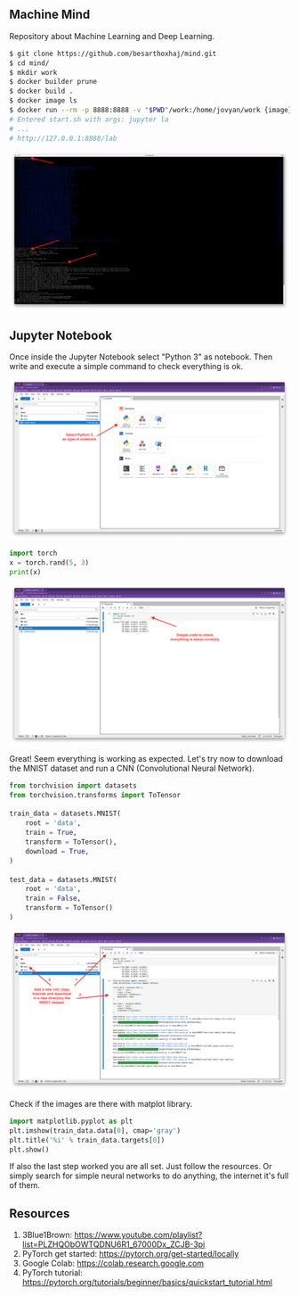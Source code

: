 ## Machine Mind

Repository about Machine Learning and Deep Learning.

```sh
$ git clone https://github.com/besarthoxhaj/mind.git
$ cd mind/
$ mkdir work
$ docker builder prune
$ docker build .
$ docker image ls
$ docker run --rm -p 8888:8888 -v "$PWD"/work:/home/jovyan/work {image}
# Entered start.sh with args: jupyter la
# ...
# http://127.0.0.1:8888/lab
```

![000](./screenshots/000.png)

## Jupyter Notebook

Once inside the Jupyter Notebook select "Python 3" as notebook. Then
write and execute a simple command to check everything is ok.

![001](./screenshots/001.png)

```py
import torch
x = torch.rand(5, 3)
print(x)
```

![002](./screenshots/002.png)

Great! Seem everything is working as expected. Let's try now to download
the MNIST dataset and run a CNN (Convolutional Neural Network).

```py
from torchvision import datasets
from torchvision.transforms import ToTensor

train_data = datasets.MNIST(
    root = 'data',
    train = True,
    transform = ToTensor(),
    download = True,
)

test_data = datasets.MNIST(
    root = 'data',
    train = False,
    transform = ToTensor()
)
```

![003](./screenshots/003.png)

Check if the images are there with matplot library.

```py
import matplotlib.pyplot as plt
plt.imshow(train_data.data[0], cmap='gray')
plt.title('%i' % train_data.targets[0])
plt.show()
```

If also the last step worked you are all set. Just follow the resources.
Or simply search for simple neural networks to do anything, the internet
it's full of them.

## Resources

1. 3Blue1Brown: https://www.youtube.com/playlist?list=PLZHQObOWTQDNU6R1_67000Dx_ZCJB-3pi
2. PyTorch get started: https://pytorch.org/get-started/locally
3. Google Colab: https://colab.research.google.com
3. PyTorch tutorial: https://pytorch.org/tutorials/beginner/basics/quickstart_tutorial.html
